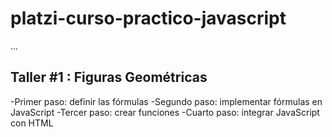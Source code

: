# platzi-curso-practico-javascript

...

## Taller #1 : Figuras Geométricas

-Primer paso: definir las fórmulas
-Segundo paso: implementar fórmulas en JavaScript
-Tercer paso: crear funciones
-Cuarto paso: integrar JavaScript con HTML 